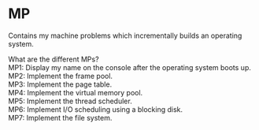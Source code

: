 # MP
Contains my machine problems which incrementally builds an operating system.

What are the different MPs?  
MP1:  Display my name on the console after the operating system boots up.  
MP2:  Implement the frame pool.  
MP3:  Implement the page table.  
MP4:  Implement the virtual memory pool.  
MP5:  Implement the thread scheduler.  
MP6:  Implement I/O scheduling using a blocking disk.  
MP7:  Implement the file system.  
